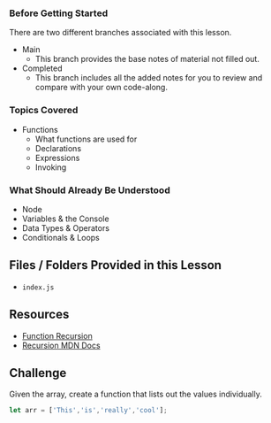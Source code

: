 ### Before Getting Started
There are two different branches associated with this lesson.
- Main
  - This branch provides the base notes of material not filled out.
- Completed
  - This branch includes all the added notes for you to review and compare with your own code-along.

### Topics Covered
- Functions
  - What functions are used for
  - Declarations
  - Expressions
  - Invoking

### What Should Already Be Understood
- Node
- Variables & the Console 
- Data Types & Operators
- Conditionals & Loops

## Files / Folders Provided in this Lesson
- `index.js`

## Resources
- [Function Recursion](https://www.programiz.com/javascript/recursion)
- [Recursion MDN Docs](https://developer.mozilla.org/en-US/docs/Glossary/Recursion)

## Challenge

Given the array, create a function that lists out the values individually.
```js
let arr = ['This','is','really','cool'];
```